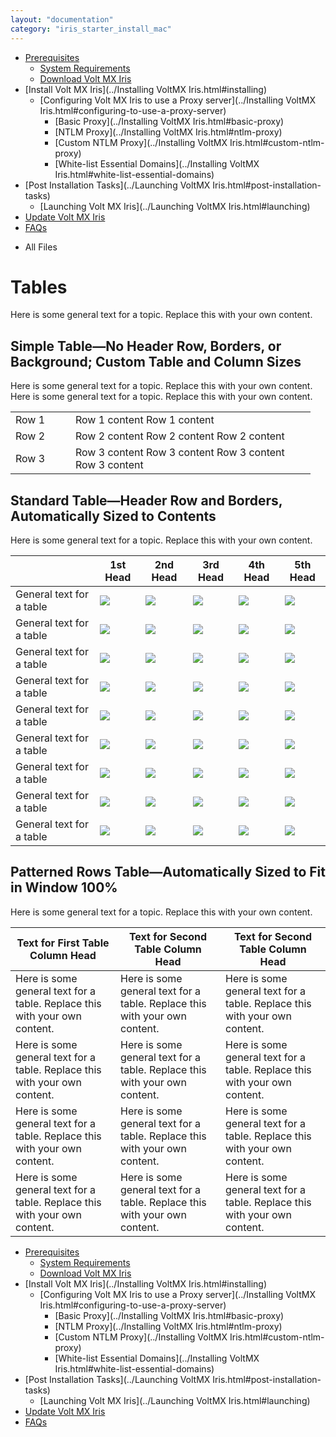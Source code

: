 ```yaml
---
layout: "documentation"
category: "iris_starter_install_mac"
---
```

                                      

[](../Prerequisites.html)

*   [Prerequisites](../Prerequisites.html#prerequisites)
    *   [System Requirements](../Prerequisites.html#system-requirements)
    *   [Download Volt MX Iris](../Prerequisites.html#download)
*   [Install Volt MX Iris](../Installing VoltMX Iris.html#installing)
    *   [Configuring Volt MX Iris to use a Proxy server](../Installing VoltMX Iris.html#configuring-to-use-a-proxy-server)
        *   [Basic Proxy](../Installing VoltMX Iris.html#basic-proxy)
        *   [NTLM Proxy](../Installing VoltMX Iris.html#ntlm-proxy)
        *   [Custom NTLM Proxy](../Installing VoltMX Iris.html#custom-ntlm-proxy)
        *   [White-list Essential Domains](../Installing VoltMX Iris.html#white-list-essential-domains)
*   [Post Installation Tasks](../Launching VoltMX Iris.html#post-installation-tasks)
    *   [Launching Volt MX Iris](../Launching VoltMX Iris.html#launching)
*   [Update Volt MX Iris](../Upgrade.html)
*   [FAQs](../StudioInstallation_FAQs.html#appendix-frequently-asked-questions-faqs)

[](#)

*   All Files

Tables
======

Here is some general text for a topic. Replace this with your own content.

Simple Table—No Header Row, Borders, or Background; Custom Table and Column Sizes
---------------------------------------------------------------------------------

Here is some general text for a topic. Replace this with your own content. Here is some general text for a topic. Replace this with your own content.

<table style="margin-left: 0;margin-right: auto;width: 5in;mc-table-style: url('../Resources/TableStyles/Simple.css');" class="TableStyle-SimpleWithPadding" cellspacing="0" xmlns=""><colgroup><col class="TableStyle-SimpleWithPadding-Column-Column1" style="width: 20%;"> <col class="TableStyle-SimpleWithPadding-Column-Column1"></colgroup><tbody><tr class="TableStyle-SimpleWithPadding-Body-Row1"><td class="TableStyle-SimpleWithPadding-BodyE-Column1-Row1">Row 1</td><td class="TableStyle-SimpleWithPadding-BodyD-Column1-Row1">Row 1 content Row 1 content</td></tr><tr class="TableStyle-SimpleWithPadding-Body-Row1"><td class="TableStyle-SimpleWithPadding-BodyE-Column1-Row1">Row 2</td><td class="TableStyle-SimpleWithPadding-BodyD-Column1-Row1">Row 2 content Row 2 content Row 2 content</td></tr><tr class="TableStyle-SimpleWithPadding-Body-Row1"><td class="TableStyle-SimpleWithPadding-BodyB-Column1-Row1">Row 3</td><td class="TableStyle-SimpleWithPadding-BodyA-Column1-Row1">Row 3 content Row 3 content Row 3 content Row 3 content</td></tr></tbody></table>

Standard Table—Header Row and Borders, Automatically Sized to Contents
----------------------------------------------------------------------

Here is some general text for a topic. Replace this with your own content.

  
|   | 1st Head | 2nd Head | 3rd Head | 4th Head | 5th Head |
| --- | --- | --- | --- | --- | --- |
| General text for a table | ![](../Resources/Images/RedX.png) | ![](../Resources/Images/RedX.png) | ![](../Resources/Images/GreenCheck.png) | ![](../Resources/Images/RedX.png) | ![](../Resources/Images/RedX.png) |
| General text for a table | ![](../Resources/Images/GreenCheck.png) | ![](../Resources/Images/GreenCheck.png) | ![](../Resources/Images/GreenCheck.png) | ![](../Resources/Images/RedX.png) | ![](../Resources/Images/GreenCheck.png) |
| General text for a table | ![](../Resources/Images/GreenCheck.png) | ![](../Resources/Images/RedX.png) | ![](../Resources/Images/GreenCheck.png) | ![](../Resources/Images/GreenCheck.png) | ![](../Resources/Images/GreenCheck.png) |
| General text for a table | ![](../Resources/Images/RedX.png) | ![](../Resources/Images/GreenCheck.png) | ![](../Resources/Images/RedX.png) | ![](../Resources/Images/GreenCheck.png) | ![](../Resources/Images/GreenCheck.png) |
| General text for a table | ![](../Resources/Images/GreenCheck.png) | ![](../Resources/Images/GreenCheck.png) | ![](../Resources/Images/GreenCheck.png) | ![](../Resources/Images/RedX.png) | ![](../Resources/Images/RedX.png) |
| General text for a table | ![](../Resources/Images/GreenCheck.png) | ![](../Resources/Images/RedX.png) | ![](../Resources/Images/RedX.png) | ![](../Resources/Images/GreenCheck.png) | ![](../Resources/Images/GreenCheck.png) |
| General text for a table | ![](../Resources/Images/GreenCheck.png) | ![](../Resources/Images/GreenCheck.png) | ![](../Resources/Images/RedX.png) | ![](../Resources/Images/GreenCheck.png) | ![](../Resources/Images/GreenCheck.png) |
| General text for a table | ![](../Resources/Images/GreenCheck.png) | ![](../Resources/Images/RedX.png) | ![](../Resources/Images/RedX.png) | ![](../Resources/Images/GreenCheck.png) | ![](../Resources/Images/GreenCheck.png) |
| General text for a table | ![](../Resources/Images/GreenCheck.png) | ![](../Resources/Images/GreenCheck.png) | ![](../Resources/Images/RedX.png) | ![](../Resources/Images/GreenCheck.png) | ![](../Resources/Images/RedX.png) |

Patterned Rows Table—Automatically Sized to Fit in Window 100%
--------------------------------------------------------------

Here is some general text for a topic. Replace this with your own content.

  
| Text for First Table Column Head | Text for Second Table Column Head | Text for Second Table Column Head |
| --- | --- | --- |
| Here is some general text for a table. Replace this with your own content. | Here is some general text for a table. Replace this with your own content. | Here is some general text for a table. Replace this with your own content. |
| Here is some general text for a table. Replace this with your own content. | Here is some general text for a table. Replace this with your own content. | Here is some general text for a table. Replace this with your own content. |
| Here is some general text for a table. Replace this with your own content. | Here is some general text for a table. Replace this with your own content. | Here is some general text for a table. Replace this with your own content. |
| Here is some general text for a table. Replace this with your own content. | Here is some general text for a table. Replace this with your own content. | Here is some general text for a table. Replace this with your own content. |


*   [Prerequisites](../Prerequisites.html#prerequisites)
    *   [System Requirements](../Prerequisites.html#system-requirements)
    *   [Download Volt MX Iris](../Prerequisites.html#download)
*   [Install Volt MX Iris](../Installing VoltMX Iris.html#installing)
    *   [Configuring Volt MX Iris to use a Proxy server](../Installing VoltMX Iris.html#configuring-to-use-a-proxy-server)
        *   [Basic Proxy](../Installing VoltMX Iris.html#basic-proxy)
        *   [NTLM Proxy](../Installing VoltMX Iris.html#ntlm-proxy)
        *   [Custom NTLM Proxy](../Installing VoltMX Iris.html#custom-ntlm-proxy)
        *   [White-list Essential Domains](../Installing VoltMX Iris.html#white-list-essential-domains)
*   [Post Installation Tasks](../Launching VoltMX Iris.html#post-installation-tasks)
    *   [Launching Volt MX Iris](../Launching VoltMX Iris.html#launching)
*   [Update Volt MX Iris](../Upgrade.html)
*   [FAQs](../StudioInstallation_FAQs.html#appendix-frequently-asked-questions-faqs)
